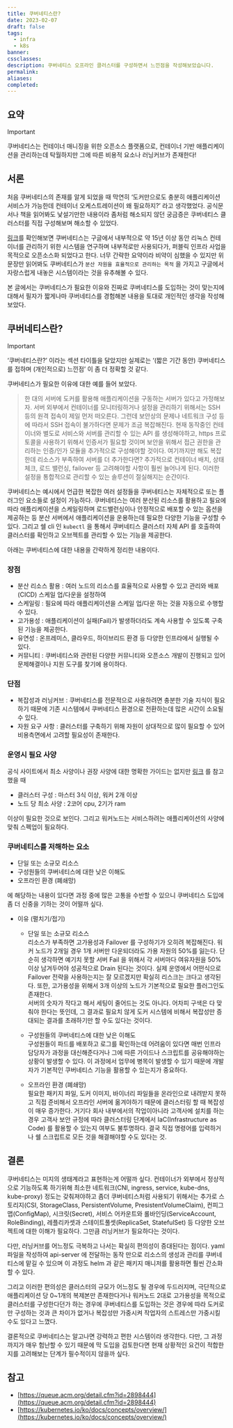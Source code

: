 ```yaml
---
title: 쿠버네티스란?
date: 2023-02-07
draft: false
tags:
  - infra
  - k8s
banner: 
cssclasses: 
description: 쿠버네티스 오프라인 클러스터를 구성하면서 느낀점을 작성해보았습니다.
permalink: 
aliases: 
completed:
---
```

## 요약

> [!important]  
> 쿠버네티스는 컨테이너 매니징을 위한 오픈소스 플랫폼으로, 컨테이너 기반 애플리케이션을 관리하는데 탁월하지만 그에 따른 비용적 요소나 러닝커브가 존재한다!  

  

## 서론

처음 쿠버네티스의 존재를 알게 되었을 때 막연히 ‘도커만으로도 충분히 애플리케이션 서비스가 가능한데 컨테이너 오케스트레이션이 왜 필요하지?’ 라고 생각했었다. 공식문서나 책을 읽어봐도 낯설기만한 내용이라 좀처럼 해소되지 않던 궁금증은 쿠버네티스 클러스터를 직접 구성해보며 해소할 수 있었다.

  

[링크](https://queue.acm.org/detail.cfm?id=2898444)를 확인해보면 쿠버네티스는 구글에서 내부적으로 약 15년 이상 동안 리눅스 컨테이너를 관리하기 위한 시스템을 연구하며 내부적로만 사용되다가, 퍼블릭 인프라 사업을 목적으로 오픈소스화 되었다고 한다. 너무 간략한 요약이라 비약이 심했을 수 있지만 위 문장만 읽어봐도 쿠버네티스가 `분산 자원을 효율적으로 관리하는 목적` 을 가지고 구글에서 자랑스럽게 내놓은 시스템이라는 것을 유추해볼 수 있다.

  

본 글에서는 쿠버네티스가 필요한 이유와 진짜로 쿠버네티스를 도입하는 것이 맞는지에 대해서 필자가 짧게나마 쿠버네티스를 경험해본 내용을 토대로 개인적인 생각을 작성해보았다.

  

## 쿠버네티스란?

> [!important]  
> ‘쿠버네티스란?’ 이라는 섹션 타이틀을 달았지만 실제로는 ‘(짧은 기간 동안) 쿠버네티스를 접하며 (개인적으로) 느낀점’ 이 좀 더 정확할 것 같다.  

  

쿠버네티스가 필요한 이유에 대한 예를 들어 보았다.

> 한 대의 서버에 도커를 활용해 애플리케이션을 구동하는 서버가 있다고 가정해보자. 서버 외부에서 컨테이너를 모니터링하거나 설정을 관리하기 위해서는 SSH 등의 원격 접속이 제일 먼저 떠오른다. 그런데 보안상의 문제나 네트워크 구성 등에 따라서 SSH 접속이 불가하다면 문제가 조금 복잡해진다. 현재 동작중인 컨테이너와 별도로 서비스와 서버를 관리할 수 있는 API 를 생성해야하고, https 프로토콜을 사용하기 위해서 인증서가 필요할 것이며 보안을 위해서 접근 권한을 관리하는 인증/인가 모듈을 추가적으로 구성해야할 것이다. 여기까지만 해도 복잡한데 리소스가 부족하여 서버를 더 추가한다면? 추가적으로 컨테이너 배치, 상태 체크, 로드 밸런싱, failover 등 고려해야할 사항이 훨씬 늘어나게 된다. 이러한 설정을 통합적으로 관리할 수 있는 솔루션이 절실해지는 순간이다.

  

쿠버네티스는 예시에서 언급한 복잡한 여러 설정들을 쿠버네티스는 자체적으로 또는 플러그인 요소들로 설정이 가능하다. 쿠버네티스는 여러 분산된 리소스를 활용하고 필요에 따라 애플리케이션을 스케일링하며 로드밸런싱이나 안정적으로 배포할 수 있는 옵션을 제공하는 등 분산 서버에서 애플리케이션을 운용하는데 필요한 다양한 기능을 구성할 수 있다. 그리고 쉘 cli 인 `kubectl` 을 통해서 쿠버네티스 클러스터 자체 API 를 호출하여 클러스터를 확인하고 오브젝트를 관리할 수 있는 기능을 제공한다.

  

아래는 쿠버네티스에 대한 내용을 간략하게 정리한 내용이다.

  

### 장점

- 분산 리소스 활용 : 여러 노드의 리소스를 효율적으로 사용할 수 있고 관리와 배포(CICD) 스케일 업/다운을 설정하여
- 스케일링 : 필요에 따라 애플리케이션을 스케일 업/다운 하는 것을 자동으로 수행할 수 있다.
- 고가용성 : 애플리케이션이 실패(Fail)가 발생하더라도 계속 사용할 수 있도록 구축된 기능을 제공한다.
- 유연성 : 온프레미스, 클라우드, 하이브리드 환경 등 다양한 인프라에서 실행될 수 있다.
- 커뮤니티 : 쿠버네티스와 관련된 다양한 커뮤니티와 오픈소스 개발이 진행되고 있어 문제해결이나 지원 도구를 찾기에 용이하다.

  

### 단점

- 복잡성과 러닝커브 : 쿠버네티스를 전문적으로 사용하려면 충분한 기술 지식이 필요하기 때문에 기존 시스템에서 쿠버네티스 환경으로 전환하는데 많은 시간이 소요될 수 있다.
- 자원 요구 사항 : 클러스터를 구축하기 위해 자원이 상대적으로 많이 필요할 수 있어 비용측면에서 고려할 필요성이 존재한다.

  

### 운영시 필요 사양

공식 사이트에서 최소 사양이나 권장 사양에 대한 명확한 가이드는 없지만 [링크](https://kubernetes.io/docs/setup/production-environment/tools/kubeadm/install-kubeadm/) 를 참고했을 때

- 클러스터 구성 : 마스터 3식 이상, 워커 2개 이상
- 노드 당 최소 사양 : 2코어 cpu, 2기가 ram

이상이 필요한 것으로 보인다. 그리고 워커노드는 서비스하려는 애플리케이션의 사양에 맞춰 스펙업이 필요하다.

  

### 쿠버네티스를 저해하는 요소

- 단일 또는 소규모 리소스
- 구성원들의 쿠버네티스에 대한 낮은 이해도
- 오프라인 환경 (폐쇄망)

에 해당하는 내용이 있다면 과정 중에 많은 고통을 수반할 수 있으니 쿠버네티스 도입에 좀 더 신중을 기하는 것이 어떨까 싶다.

- 이유 (펼치기/접기)
    - 단일 또는 소규모 리소스  
        리소스가 부족하면 고가용성과 Failover 를 구성하기가 오히려 복잡해진다. 워커 노드가 2개일 경우 1개 서버만 다운되더라도 가용 자원의 50%를 잃는다. 단순히 생각하면 예기치 못할 서버 Fail 을 위해서 각 서버마다 여유자원을 50% 이상 남겨두어야 성공적으로 Drain 된다는 것이다. 실제 운영에서 어떤식으로 Failover 전략을 사용하는지는 잘 모르겠지만 확실히 리스크는 크다고 생각된다. 또한, 고가용성을 위해서 3개 이상의 노드가 기본적으로 필요한 플러그인도 존재한다.  
        서버의 숫자가 작다고 해서 세팅이 줄어드는 것도 아니다. 어차피 구색은 다 맞춰야 한다는 뜻인데, 그 결과로 필요치 않게 도커 시스템에 비해서 복잡성만 증대되는 결과를 초래하기만 할 수도 있다는 것이다.  
        
    - 구성원들의 쿠버네티스에 대한 낮은 이해도  
        구성원들이 파드를 배포하고 로그를 확인하는데 어려움이 있다면 매번 인프라 담당자가 과정을 대신해준다거나 그에 따른 가이드나 스크립트를 공유해야하는 상황이 발생할 수 있다. 이 과정에서 업무에 병목이 발생할 수 있기 때문에 개발자가 기본적인 쿠버네티스 기능을 활용할 수 있는지가 중요하다.  
        
    - 오프라인 환경 (폐쇄망)  
        필요한 패키지 파일, 도커 이미지, 바이너리 파일들을 온라인으로 내려받지 못하고 직접 준비해서 오프라인 서버에 옮겨야하기 때문에 클러스터링 할 때 복잡성이 매우 증가한다. 거기다 회사 내부에서의 작업이아니라 고객사에 설치를 하는 경우 고객사 보안 규정에 따라 클러스터링 단계에서 IaC(Infrastructure as Code) 를 활용할 수 있는지 여부도 불투명하다. 결국 직접 명령어를 입력하거나 쉘 스크립트로 모든 것을 해결해야할 수도 있다는 것.  
          
        

  

## 결론

쿠버네티스는 미지의 생태계라고 표현하는게 어떨까 싶다. 컨테이너가 외부에서 정상적으로 기능하도록 하기위해 최소한 네트워크(CNI, ingress, service, kube-dns, kube-proxy) 정도는 갖춰져야하고 좀더 쿠버네티스처럼 사용되기 위해서는 추가로 스토리지(CSI, StorageClass, PersistentVolume, PresistentVolumeClaim), 컨피그맵(ConfigMap), 시크릿(Secret), 서비스 어카운트와 롤바인딩(ServiceAccount, RoleBinding), 레플리카셋과 스테이트풀셋(ReplicaSet, StatefulSet) 등 다양한 오브젝트에 대한 이해가 필요하다. 그만큼 러닝커브가 필요하다는 것이다.

  

다만, 러닝커브를 어느정도 극복하고 나서는 확실히 편의성이 증대된다는 점이다. yaml 파일을 작성하여 api-server 에 전달하는 동작 만으로 리소스의 생성과 관리를 쿠버네티스에 맡길 수 있으며 이 과정도 helm 과 같은 패키지 매니저를 활용하면 훨씬 간소화할 수 있다.

  

그리고 이러한 편의성은 클러스터의 규모가 어느정도 될 경우에 두드러지며, 극단적으로 애플리케이션 당 0~1개의 복제본만 존재한다거나 워커노드 2대로 고가용성을 목적으로 클러스터를 구성한다던가 하는 경우에 쿠버네티스를 도입하는 것은 경우에 따라 도커로만 구성하는 것과 큰 차이가 없거나 복잡성만 가중시켜 작업자의 스트레스만 가중시킬 수도 있다고 느꼈다.

  

결론적으로 쿠버네티스는 알고나면 강력하고 편한 시스템이라 생각한다. 다만, 그 과정까지가 매우 험난할 수 있기 때문에 막 도입을 검토한다면 현재 상황적인 요건이 적합한지를 고려해보는 단계가 필수적이지 않을까 싶다.

  

## 참고

- [https://queue.acm.org/detail.cfm?id=2898444](https://queue.acm.org/detail.cfm?id=2898444)
- [https://kubernetes.io/ko/docs/concepts/overview/](https://kubernetes.io/ko/docs/concepts/overview/)